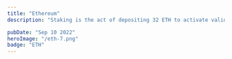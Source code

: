 ```yaml
---
title: "Ethereum"
description: "Staking is the act of depositing 32 ETH to activate validator software. As a validator you'll be responsible for storing data, processing transactions."

pubDate: "Sep 10 2022"
heroImage: "/eth-7.png"
badge: "ETH"
---
```


